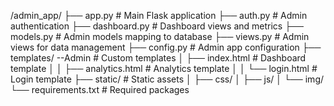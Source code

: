 /admin_app/
    ├── app.py                  # Main Flask application
    ├── auth.py                 # Admin authentication
    ├── dashboard.py            # Dashboard views and metrics
    ├── models.py               # Admin models mapping to database
    ├── views.py                # Admin views for data management
    ├── config.py               # Admin app configuration
    ├── templates/
        --Admin          # Custom templates
    │       ├── index.html      # Dashboard template
    │   │   ├── analytics.html  # Analytics template
    │   │   └── login.html      # Login template
    ├── static/                 # Static assets
    │   ├── css/
    │   ├── js/
    │   └── img/
    └── requirements.txt        # Required packages